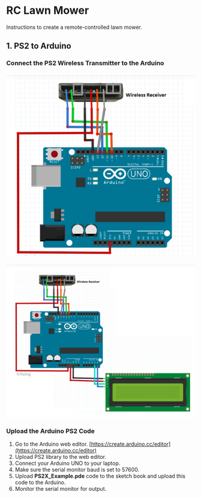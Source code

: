 # RC Lawn Mower 
Instructions to create a remote-controlled lawn mower.

## 1.  PS2 to Arduino

### Connect the PS2 Wireless Transmitter to the Arduino
![PS2 Transmitter Wiring Diagram](https://github.com/Syennagraham/LawnMower/blob/master/diagrams/transmitter_wiring.png)

![Arduino Wiring Diagram](https://github.com/Syennagraham/LawnMower/blob/master/diagrams/arduino_wiring.png)

### Upload the Arduino PS2 Code
1. Go to the Arduino web editor.  [https://create.arduino.cc/editor](https://create.arduino.cc/editor)
2. Upload PS2 library to the web editor.
3. Connect your Arduino UNO to your laptop.
4. Make sure the serial monitor baud is set to 57600.
5. Upload **PS2X_Example.pde** code to the sketch book and upload this code to the Arduino.
6. Monitor the serial monitor for output. 

